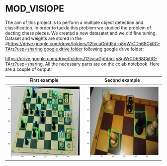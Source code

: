 # MOD_VISIOPE
The aim of this project is to perform a multiple object detection and classification. In order to tackle this problem we studied the problem of decting chess pieces.
We created a new datasatet and we did fine tuning. 
Dataset and weights are stored in the <a name="google_drive_folder"></a>
#https://drive.google.com/drive/folders/12tvcaGpfd5d-p8gWrCDh68Gjj0G-TArz?usp=sharing
[google drive folder](#google_drive_folder)
following google drive folder:

https://drive.google.com/drive/folders/12tvcaGpfd5d-p8gWrCDh68Gjj0G-TArz?usp=sharing.
All the necessary parts are on the colab notebook. 
Here are a couple of output:

First example              |  Second example
:-------------------------:|:-------------------------:
![](/images/img1.png)      |  ![](/images/img2.png)
